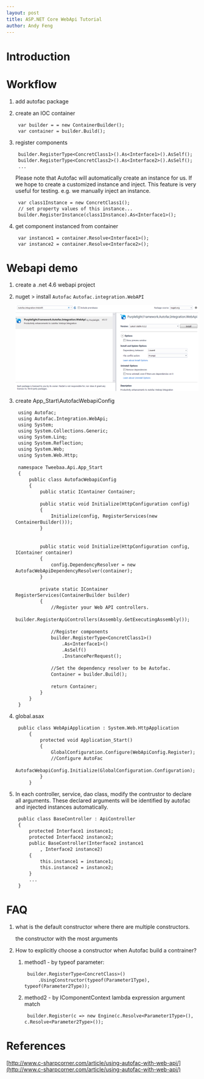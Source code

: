 ```yaml
---
layout: post
title: ASP.NET Core WebApi Tutorial
author: Andy Feng
---
```


# Introduction #

# Workflow #
1. add autofac package

1. create an IOC container

		var builder = = new ContainerBuilder();
		var container = builder.Build();

1. register components

		builder.RegisterType<ConcretClass1>().As<Interface1>().AsSelf(); 
		builder.RegisterType<ConcretClass2>().As<Interface2>().AsSelf(); 
		...
	
	Please note that Autofac will automatically create an instance for us. If we hope to create a customized instance and inject. This feature is very useful for testing. e.g. we manually inject an instance. 

		var class1Instance = new ConcretClass1();
		// set property values of this instance...
		builder.RegisterInstance(class1Instance).As<Interface1>();

1. get component instanced from container

		var instance1 = container.Resolve<Interface1>();
		var instance2 = container.Resolve<Interface2>();
 
# Webapi demo #
1. create a .net 4.6 webapi project

1. nuget > install `Autofac` `Autofac.integration.WebAPI`

	![](/images/posts/20180308-autofac-1.png)

1. create App_Start\AutofacWebapiConfig

		using Autofac;
		using Autofac.Integration.WebApi;
		using System;
		using System.Collections.Generic;
		using System.Linq;
		using System.Reflection;
		using System.Web;
		using System.Web.Http;
		
		namespace Tweebaa.Api.App_Start
		{
		    public class AutofacWebapiConfig
		    {
		        public static IContainer Container;
		
		        public static void Initialize(HttpConfiguration config)
		        {
		            Initialize(config, RegisterServices(new ContainerBuilder()));
		        }
		
		
		        public static void Initialize(HttpConfiguration config, IContainer container)
		        {
		            config.DependencyResolver = new AutofacWebApiDependencyResolver(container);
		        }
		
		        private static IContainer RegisterServices(ContainerBuilder builder)
		        {
		            //Register your Web API controllers.  
		            builder.RegisterApiControllers(Assembly.GetExecutingAssembly());
		
		            //Register components
		            builder.RegisterType<ConcretClass1>()
		                .As<Interface1>()
		                .AsSelf()
		                .InstancePerRequest();
		
		            //Set the dependency resolver to be Autofac.  
		            Container = builder.Build();
		
		            return Container;
		        }
		    }
		}

1. global.asax

		public class WebApiApplication : System.Web.HttpApplication
		    {
		        protected void Application_Start()
		        {
		            GlobalConfiguration.Configure(WebApiConfig.Register);
		            //Configure AutoFac  
		            AutofacWebapiConfig.Initialize(GlobalConfiguration.Configuration);
		        }
		    }

1. In each controller, service, dao class, modify the contrustor to declare all arguments. These declared arguments will be identified by autofac and injected instances automatically.

		public class BaseController : ApiController
	    {
	        protected Interface1 instance1;
	        protected Interface2 instance2;
	        public BaseController(Interface2 instance1
	            , Interface2 instance2)
	        {
	            this.instance1 = instance1;
	            this.instance2 = instance2;
	        }
			...
		}

# FAQ #
1. what is the default constructor where there are multiple constructors.

	the constructor with the most arguments

1. How to explicitly choose a constructor when Autofac build a contrainer?

	1. method1 - by typeof parameter: 

			builder.RegisterType<ConcretClass>()
				.UsingConstructor(typeof(Parameter1Type), typeof(Parameter2Type));

	1. method2 - by IComponentContext lambda expression argument match

			builder.Register(c => new Engine(c.Resolve<Parameter1Type>(), c.Resolve<Parameter2Type>());

# References #
[http://www.c-sharpcorner.com/article/using-autofac-with-web-api/](http://www.c-sharpcorner.com/article/using-autofac-with-web-api/)